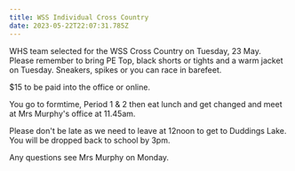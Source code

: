 ```yaml
---
title: WSS Individual Cross Country
date: 2023-05-22T22:07:31.785Z
---
```

WHS team selected for the WSS Cross Country on Tuesday, 23 May.  
Please remember to bring PE Top, black shorts or tights and a warm jacket on Tuesday. Sneakers, spikes or you can race in barefeet.  

$15 to be paid into the office or online.  

You go to formtime, Period 1 & 2 then eat lunch and get changed and meet at Mrs Murphy's office at 11.45am.  

Please don't be late as we need to leave at 12noon to get to Duddings Lake.  
You will be dropped back to school by 3pm.  

Any questions see Mrs Murphy on Monday.